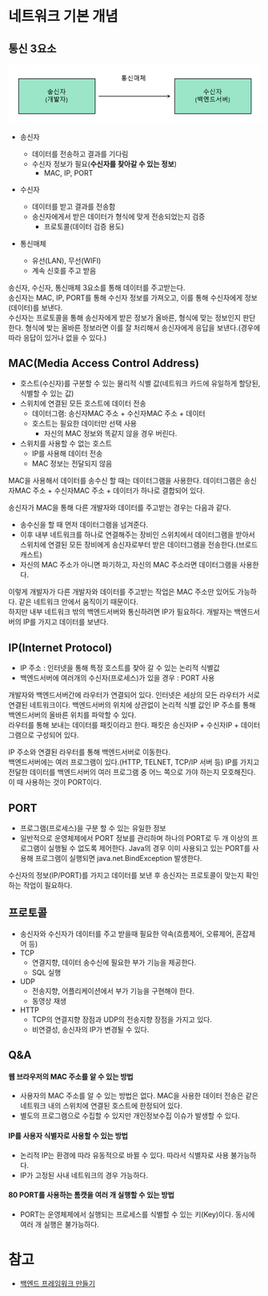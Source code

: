 # 네트워크 기본 개념

## 통신 3요소

![통신3요소](./image/network_basic_1.png)

- 송신자
  - 데이터를 전송하고 결과를 기다림
  - 수신자 정보가 필요(**수신자를 찾아갈 수 있는 정보**)
    - MAC, IP, PORT

- 수신자
  - 데이터를 받고 결과를 전송함
  - 송신자에게서 받은 데이터가 형식에 맞게 전송되었는지 검증
    - 프로토콜(데이터 검증 용도)

- 통신매체
  - 유선(LAN), 무선(WIFI)
  - 계속 신호를 주고 받음

송신자, 수신자, 통신매체 3요소를 통해 데이터를 주고받는다.  
송신자는 MAC, IP, PORT를 통해 수신자 정보를 가져오고, 이를 통해 수신자에게 정보(데이터)를 보낸다.  
수신자는 프로토콜을 통해 송신자에게 받은 정보가 올바른, 형식에 맞는 정보인지 판단한다. 형식에 밪는 올바른 정보라면 이를 잘 처리해서 송신자에게 응답을 보낸다.(경우에 따라 응답이 있거나 없을 수 있다.)

## MAC(Media Access Control Address)

- 호스트(수신자)를 구분할 수 있는 물리적 식별 값(네트워크 카드에 유일하게 할당된, 식별할 수 있는 값)
- 스위치에 연결된 모든 호스트에 데이터 전송
  - 데이터그램: 송신자MAC 주소 + 수신자MAC 주소 + 데이터
  - 호스트는 필요한 데이터만 선택 사용
    - 자신의 MAC 정보와 똑같지 않을 경우 버린다.
- 스위치를 사용할 수 없는 호스트
  - IP를 사용해 데이터 전송
  - MAC 정보는 전달되지 않음

MAC을 사용해서 데이터를 송수신 할 때는 데이터그램을 사용한다. 데이터그램은 송신자MAC 주소 + 수신자MAC 주소 + 데이터가 하나로 결합되어 있다. 

송신자가 MAC을 통해 다른 개발자와 데이터를 주고받는 경우는 다음과 같다.  
- 송수신을 할 때 먼저 데이터그램을 넘겨준다.
- 이후 내부 네트워크를 하나로 연결해주는 장비인 스위치에서 데이터그램을 받아서 스위치에 연결된 모든 장비에게 송신자로부터 받은 데이터그램을 전송한다.(브로드캐스트) 
- 자신의 MAC 주소가 아니면 파기하고, 자신의 MAC 주소라면 데이터그램을 사용한다.

이렇게 개발자가 다른 개발자와 데이터를 주고받는 작업은 MAC 주소만 있어도 가능하다. 같은 네트워크 안에서 움직이기 때문이다.  
하지만 내부 네트워크 밖의 백엔드서버와 통신하려면 IP가 필요하다. 개발자는 백엔드서버의 IP를 가지고 데이터를 보낸다.  

## IP(Internet Protocol)

- IP 주소 : 인터넷을 통해 특정 호스트를 찾아 갈 수 있는 논리적 식별값
- 백엔드서버에 여러개의 수신자(프로세스)가 있을 경우 : PORT 사용

개발자와 백엔드서버간에 라우터가 연결되어 있다. 인터넷은 세상의 모든 라우터가 서로 연결된 네트워크이다. 백엔드서버의 위치에 상관없이 논리적 식별 값인 IP 주소를 통해 백엔드서버의 올바른 위치를 파악할 수 있다.  
라우터를 통해 보내는 데이터를 패킷이라고 한다. 패킷은 송신자IP + 수신자IP + 데이터그램으로 구성되어 있다.  

IP 주소와 연결된 라우터를 통해 백엔드서버로 이동한다.  
백엔드서버에는 여러 프로그램이 있다.(HTTP, TELNET, TCP/IP 서버 등) IP를 가지고 전달한 데이터를 백엔드서버의 여러 프로그램 중 어느 쪽으로 가야 하는지 모호해진다. 이 때 사용하는 것이 PORT이다.

## PORT

- 프로그램(프로세스)을 구분 할 수 있는 유일한 정보
- 일반적으로 운영체제에서 PORT 정보를 관리하며 하나의 PORT로 두 개 이상의 프로그램이 실행될 수 없도록 제어한다. Java의 경우 이미 사용되고 있는 PORT를 사용해 프로그램이 실행되면 java.net.BindException 발생한다.

수신자의 정보(IP/PORT)를 가지고 데이터를 보낸 후 송신자는 프로토콜이 맞는지 확인하는 작업이 필요하다.  

## 프로토콜

- 송신자와 수신자가 데이터를 주고 받을때 필요한 약속(흐름제어, 오류제어, 혼잡제어 등)
- TCP
  - 연결지향, 데이터 송수신에 필요한 부가 기능을 제공한다.
  - SQL 실행
- UDP
  - 전송지향, 어플리케이션에서 부가 기능을 구현해야 한다.
  - 동영상 재생
- HTTP
  - TCP의 연결지향 장점과 UDP의 전송지향 장점을 가지고 있다.
  - 비연결성, 송신자의 IP가 변경될 수 있다.

## Q&A

#### 웹 브라우저의 MAC 주소를 알 수 있는 방법

- 사용자의 MAC 주소를 알 수 있는 방법은 없다. MAC을 사용한 데이터 전송은 같은 네트워크 내의 스위치에 연결된 호스트에 한정되어 있다.
- 별도의 프로그램으로 수집할 수 있지만 개인정보수집 이슈가 발생할 수 있다.

#### IP를 사용자 식별자로 사용할 수 있는 방법

- 논리적 IP는 환경에 따라 유동적으로 바뀔 수 있다. 따라서 식별자로 사용 불가능하다.
- IP가 고정된 사내 네트워크의 경우 가능하다.

#### 80 PORT를 사용하는 톰캣을 여러 개 실행할 수 있는 방법

- PORT는 운영체제에서 실행되는 프로세스를 식별할 수 있는 키(Key)이다. 동시에 여러 개 실행은 불가능하다.

# 참고
* [백엔드 프레임워크 만들기](https://www.inflearn.com/course/%ED%94%84%EB%A0%88%EC%9E%84%EC%9B%8C%ED%81%AC-%EB%A7%8C%EB%93%A4%EA%B8%B0-%EA%B0%9C%EC%A0%95%ED%8C%90#)
